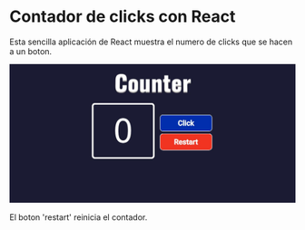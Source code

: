 # Contador de clicks con React

Esta sencilla aplicación de React muestra el numero de clicks que se hacen a un boton.

![Screenshot](Capture-Counter1.JPG)

El boton 'restart' reinicia el contador.